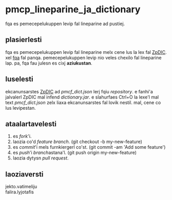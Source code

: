 # pmcp_lineparine_ja_dictionary

fqa es pemecepelukuppen levip fal lineparine ad pustiej.

## plasierlesti
fqa es pemecepelukuppen levip fal lineparine melx cene lus la lex fal [ZpDIC](http://ziphil.com/application/download/2.html). xel [fqa](https://sites.google.com/site/lineparine/akrunfterl/pmcfl) fal panqa. pemecepelukuppen levip nio veles chexilo fal lineparine lap. pa, fqa fau julesn es cixj __aziukustan__.

## luselesti
ekcanunsarstes [ZpDIC](http://ziphil.com/application/download/2.html) ad *pmcf_dict.json* lerj fqiu *repository*. e fanhi'a jalvalerl ZpDIC mal infend *dictionary.jar*. e slahurfaes Ctrl+O la lexe'l mal text *pmcf_dict.json* zelx liaxa ekcanunsarstes fal lovik nestil. mal, cene co lus levipestan.

## ataalartavelesti
1. es *fork*'i.
2. laozia co'd *feature branch*. (git checkout -b my-new-feature)
3. es *commit*'i mels furnkiergerl co'st. (git commit -am 'Add some feature')
4. es *push*'i *branch*astana'l. (git push origin my-new-feature)
5. laozia dytysn *pull request*.

## laoziaversti
jekto.vatimeliju  
falira.lyjotafis
